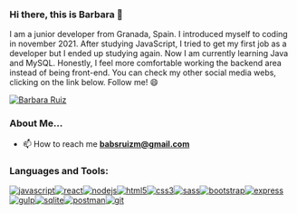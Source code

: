 ### Hi there, this is Barbara 👋

I am a junior developer from Granada, Spain. I introduced myself to coding in november 2021. After studying JavaScript, I tried to get my first job as a developer but I ended up studying again. Now I am currently learning Java and MySQL. Honestly, I feel more comfortable working the backend area instead of being front-end. You can check my other social media webs, clicking on the link below. Follow me! 😄


[![Barbara Ruiz](https://i.imgur.com/PpAg6sA.png)](https://www.linkedin.com/in/barbararm1/)

### [](https://github.com/Babsrm#about-me)About Me...



-   📫  How to reach me  **[babsruizm@gmail.com](mailto:babsruizm@gmail.com)**
    

### [](https://github.com/Babsrm#languages-and-tools)Languages and Tools:

[![javascript](https://i.imgur.com/t9PyyFS.png)](https://developer.mozilla.org/en-US/docs/Web/JavaScript)[![react](https://i.imgur.com/COrUvHd.png)](https://reactjs.org/)[![nodejs](https://i.imgur.com/8c439ob.jpg)](https://nodejs.org/)[![html5](https://i.imgur.com/YJHwz1U.png)](https://www.w3.org/html/)[![css3](https://i.imgur.com/G2aeusX.png)](https://www.w3schools.com/css/)[![sass](https://i.imgur.com/51pf6qa.png)](https://sass-lang.com/)[![bootstrap](https://i.imgur.com/HQ712Xz.png)](https://getbootstrap.com/)[![express](https://i.imgur.com/484IzX4.png)](https://expressjs.com/)[![gulp](https://i.imgur.com/34O3bY0.png)](https://gulpjs.com/)[![sqlite](https://i.imgur.com/HQBdTbm.png)](https://www.sqlite.org/)[![postman](https://i.imgur.com/r5DXNMd.png)](https://postman.com/)[![git](https://i.imgur.com/Sz1CFGE.png)](https://git-scm.com/)


<!--
**Babsrm/Babsrm** is a ✨ _special_ ✨ repository because its `README.md` (this file) appears on your GitHub profile.

Here are some ideas to get you started:

- 🔭 I’m currently working on ...
- 🌱 I’m currently learning ...
- 👯 I’m looking to collaborate on ...
- 🤔 I’m looking for help with ...
- 💬 Ask me about ...
- 📫 How to reach me: ...
- 😄 Pronouns: ...
- ⚡ Fun fact: ...
-->

